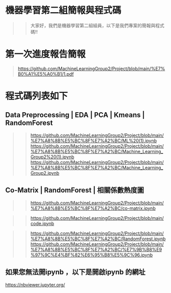 # 機器學習第二組簡報與程式碼
>> 大家好，我們是機器學習第二組組員，以下是我們專案的簡報與程式碼!!
# 第一次進度報告簡報
>https://github.com/MachineLearningGroup2/Project/blob/main/%E7%B0%A1%E5%A0%B1/1.pdf

# 程式碼列表如下
## Data Preprocessing | EDA | PCA | Kmeans | RandomForest 
>>https://github.com/MachineLearningGroup2/Project/blob/main/%E7%A8%8B%E5%BC%8F%E7%A2%BC/ML%20(1).ipynb
>>https://github.com/MachineLearningGroup2/Project/blob/main/%E7%A8%8B%E5%BC%8F%E7%A2%BC/Machine_Learning_Group2%20(1).ipynb
>>https://github.com/MachineLearningGroup2/Project/blob/main/%E7%A8%8B%E5%BC%8F%E7%A2%BC/Machine_Learning_Group2.ipynb
## Co-Matrix | RandomForest | 相關係數熱度圖
>>https://github.com/MachineLearningGroup2/Project/blob/main/%E7%A8%8B%E5%BC%8F%E7%A2%BC/co-matrix.ipynb

>>https://github.com/MachineLearningGroup2/Project/blob/main/code.ipynb

>>https://github.com/MachineLearningGroup2/Project/blob/main/%E7%A8%8B%E5%BC%8F%E7%A2%BC/RandomForest.ipynb
>>https://github.com/MachineLearningGroup2/Project/blob/main/%E7%A8%8B%E5%BC%8F%E7%A2%BC/%E7%9B%B8%E9%97%9C%E4%BF%82%E6%95%B8%E5%9C%96.ipynb


## 如果您無法開ipynb ，以下是開啟ipynb 的網址
https://nbviewer.jupyter.org/
